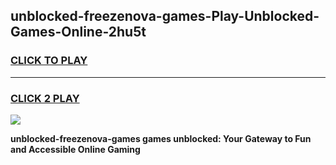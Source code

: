 
## unblocked-freezenova-games-Play-Unblocked-Games-Online-2hu5t
<h3>
<a href="https://premium76.site?title=unblocked-freezenova-games&ref=25A">CLICK TO PLAY</a></h3>
<hr>

<h3>
<a href="https://premium76.site?title=unblocked-freezenova-games&ref=25A">CLICK 2 PLAY</a>
  
</h3>

<a href="https://premium76.site?title=unblocked-freezenova-games&ref=25A"><img src="https://clearcache.store/games.png"></a>


**unblocked-freezenova-games games unblocked: Your Gateway to Fun and Accessible Online Gaming**

